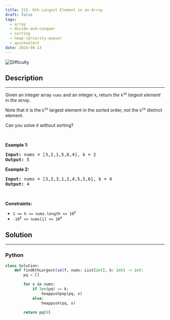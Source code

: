 ```yaml
---
title: 215. Kth Largest Element in an Array
draft: false
tags: 
  - array
  - divide-and-conquer
  - sorting
  - heap-(priority-queue)
  - quickselect
date: 2024-08-13
---
```


![Difficulty](https://img.shields.io/badge/Difficulty-Medium-blue.svg)

## Description

---
<p>Given an integer array <code>nums</code> and an integer <code>k</code>, return <em>the</em> <code>k<sup>th</sup></code> <em>largest element in the array</em>.</p>

<p>Note that it is the <code>k<sup>th</sup></code> largest element in the sorted order, not the <code>k<sup>th</sup></code> distinct element.</p>

<p>Can you solve it without sorting?</p>

<p>&nbsp;</p>
<p><strong class="example">Example 1:</strong></p>
<pre><strong>Input:</strong> nums = [3,2,1,5,6,4], k = 2
<strong>Output:</strong> 5
</pre><p><strong class="example">Example 2:</strong></p>
<pre><strong>Input:</strong> nums = [3,2,3,1,2,4,5,5,6], k = 4
<strong>Output:</strong> 4
</pre>
<p>&nbsp;</p>
<p><strong>Constraints:</strong></p>

<ul>
	<li><code>1 &lt;= k &lt;= nums.length &lt;= 10<sup>5</sup></code></li>
	<li><code>-10<sup>4</sup> &lt;= nums[i] &lt;= 10<sup>4</sup></code></li>
</ul>


## Solution

---
### Python
``` py title='kth-largest-element-in-an-array'
class Solution:
    def findKthLargest(self, nums: List[int], k: int) -> int:
        pq = []

        for x in nums:
            if len(pq) == k:
                heappushpop(pq, x)
            else:
                heappush(pq, x)

        return pq[0]

```


